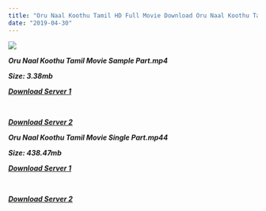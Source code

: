 ```yaml
---
title: "Oru Naal Koothu Tamil HD Full Movie Download Oru Naal Koothu Tamil HD Movie Download"
date: "2019-04-30"
---
```


![](https://images.moviebuff.com/56b166c1-46fc-455d-aa76-6aea8cef68e0?w=1000)

**_Oru Naal Koothu Tamil Movie Sample Part.mp4_**

**_Size: 3.38mb_**

**_[Download Server 1](http://dl2.tamilsrca.xyz/load/2016/Oru{1d8d357801e2f4b6710faa3d835097c5c618a0f0fcded2c527300dcab25e4b83}20Naal{1d8d357801e2f4b6710faa3d835097c5c618a0f0fcded2c527300dcab25e4b83}20Koothu/Oru{1d8d357801e2f4b6710faa3d835097c5c618a0f0fcded2c527300dcab25e4b83}20Naal{1d8d357801e2f4b6710faa3d835097c5c618a0f0fcded2c527300dcab25e4b83}20Koothu{1d8d357801e2f4b6710faa3d835097c5c618a0f0fcded2c527300dcab25e4b83}20(2016){1d8d357801e2f4b6710faa3d835097c5c618a0f0fcded2c527300dcab25e4b83}20HDRip{1d8d357801e2f4b6710faa3d835097c5c618a0f0fcded2c527300dcab25e4b83}20Sample{1d8d357801e2f4b6710faa3d835097c5c618a0f0fcded2c527300dcab25e4b83}20HD.mp4)_**

**_[  
](http://dl2.tamilsrca.xyz/load/2016/Oru{1d8d357801e2f4b6710faa3d835097c5c618a0f0fcded2c527300dcab25e4b83}20Naal{1d8d357801e2f4b6710faa3d835097c5c618a0f0fcded2c527300dcab25e4b83}20Koothu/Oru{1d8d357801e2f4b6710faa3d835097c5c618a0f0fcded2c527300dcab25e4b83}20Naal{1d8d357801e2f4b6710faa3d835097c5c618a0f0fcded2c527300dcab25e4b83}20Koothu{1d8d357801e2f4b6710faa3d835097c5c618a0f0fcded2c527300dcab25e4b83}20(2016){1d8d357801e2f4b6710faa3d835097c5c618a0f0fcded2c527300dcab25e4b83}20HDRip{1d8d357801e2f4b6710faa3d835097c5c618a0f0fcded2c527300dcab25e4b83}20Sample{1d8d357801e2f4b6710faa3d835097c5c618a0f0fcded2c527300dcab25e4b83}20HD.mp4)_**

**_[Download Server 2](http://dl2.tamilsrca.xyz/load/2016/Oru{1d8d357801e2f4b6710faa3d835097c5c618a0f0fcded2c527300dcab25e4b83}20Naal{1d8d357801e2f4b6710faa3d835097c5c618a0f0fcded2c527300dcab25e4b83}20Koothu/Oru{1d8d357801e2f4b6710faa3d835097c5c618a0f0fcded2c527300dcab25e4b83}20Naal{1d8d357801e2f4b6710faa3d835097c5c618a0f0fcded2c527300dcab25e4b83}20Koothu{1d8d357801e2f4b6710faa3d835097c5c618a0f0fcded2c527300dcab25e4b83}20(2016){1d8d357801e2f4b6710faa3d835097c5c618a0f0fcded2c527300dcab25e4b83}20HDRip{1d8d357801e2f4b6710faa3d835097c5c618a0f0fcded2c527300dcab25e4b83}20Sample{1d8d357801e2f4b6710faa3d835097c5c618a0f0fcded2c527300dcab25e4b83}20HD.mp4)_**

**_Oru Naal Koothu Tamil Movie Single Part.mp44_**

**_Size: 438.47mb_**

**_[Download Server 1](http://dl2.tamilsrca.xyz/load/2016/Oru{1d8d357801e2f4b6710faa3d835097c5c618a0f0fcded2c527300dcab25e4b83}20Naal{1d8d357801e2f4b6710faa3d835097c5c618a0f0fcded2c527300dcab25e4b83}20Koothu/Oru{1d8d357801e2f4b6710faa3d835097c5c618a0f0fcded2c527300dcab25e4b83}20Naal{1d8d357801e2f4b6710faa3d835097c5c618a0f0fcded2c527300dcab25e4b83}20Koothu{1d8d357801e2f4b6710faa3d835097c5c618a0f0fcded2c527300dcab25e4b83}20(2016){1d8d357801e2f4b6710faa3d835097c5c618a0f0fcded2c527300dcab25e4b83}20HDRip{1d8d357801e2f4b6710faa3d835097c5c618a0f0fcded2c527300dcab25e4b83}20HD.mp4)_**

**_[  
](http://dl2.tamilsrca.xyz/load/2016/Oru{1d8d357801e2f4b6710faa3d835097c5c618a0f0fcded2c527300dcab25e4b83}20Naal{1d8d357801e2f4b6710faa3d835097c5c618a0f0fcded2c527300dcab25e4b83}20Koothu/Oru{1d8d357801e2f4b6710faa3d835097c5c618a0f0fcded2c527300dcab25e4b83}20Naal{1d8d357801e2f4b6710faa3d835097c5c618a0f0fcded2c527300dcab25e4b83}20Koothu{1d8d357801e2f4b6710faa3d835097c5c618a0f0fcded2c527300dcab25e4b83}20(2016){1d8d357801e2f4b6710faa3d835097c5c618a0f0fcded2c527300dcab25e4b83}20HDRip{1d8d357801e2f4b6710faa3d835097c5c618a0f0fcded2c527300dcab25e4b83}20HD.mp4)_**

**_[Download Server 2](http://dl2.tamilsrca.xyz/load/2016/Oru{1d8d357801e2f4b6710faa3d835097c5c618a0f0fcded2c527300dcab25e4b83}20Naal{1d8d357801e2f4b6710faa3d835097c5c618a0f0fcded2c527300dcab25e4b83}20Koothu/Oru{1d8d357801e2f4b6710faa3d835097c5c618a0f0fcded2c527300dcab25e4b83}20Naal{1d8d357801e2f4b6710faa3d835097c5c618a0f0fcded2c527300dcab25e4b83}20Koothu{1d8d357801e2f4b6710faa3d835097c5c618a0f0fcded2c527300dcab25e4b83}20(2016){1d8d357801e2f4b6710faa3d835097c5c618a0f0fcded2c527300dcab25e4b83}20HDRip{1d8d357801e2f4b6710faa3d835097c5c618a0f0fcded2c527300dcab25e4b83}20HD.mp4)_**
